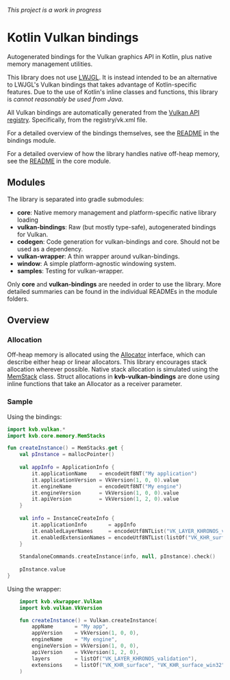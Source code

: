 *This project is a work in progress*

# Kotlin Vulkan bindings

Autogenerated bindings for the Vulkan graphics API in Kotlin, plus native memory management 
utilities.

This library does not use [LWJGL](https://github.com/LWJGL/lwjgl3). It is 
instead intended to be an alternative to LWJGL's Vulkan bindings that takes 
advantage of Kotlin-specific features. Due to the use of Kotlin's inline 
classes and functions, this library is *cannot reasonably be used from Java*.

All Vulkan bindings are automatically generated from the 
[Vulkan API registry](https://github.com/KhronosGroup/Vulkan-Headers/tree/master/registry). 
Specifically, from the registry/vk.xml file.

For a detailed overview of the bindings themselves, see the [README](kvb-vulkan/README.md) in the bindings module.

For a detailed overview of how the library handles native off-heap memory, see the [README](kvb-core/README.md) in 
the core module.

## Modules
The library is separated into gradle submodules:

- **core**: Native memory management and platform-specific native library loading
- **vulkan-bindings**: Raw (but mostly type-safe), autogenerated bindings for Vulkan.
- **codegen**: Code generation for vulkan-bindings and core. Should not be used as a dependency.
- **vulkan-wrapper**: A thin wrapper around vulkan-bindings.
- **window**: A simple platform-agnostic windowing system.
- **samples**: Testing for vulkan-wrapper.

Only **core** and **vulkan-bindings** are needed in order to use the library. More detailed summaries can be found in
the individual READMEs in the module folders.



## Overview

### Allocation
Off-heap memory is allocated using the [Allocator](kvb-core/src/main/kotlin/kvb/core/memory/Allocator.kt) interface, which
can describe either heap or linear allocators. This library encourages stack allocation wherever possible. Native stack 
allocation is simulated using the [MemStack](kvb-core/src/main/kotlin/kvb/core/memory/MemStack.kt) class. Struct 
allocations in **kvb-vulkan-bindings** are done using inline functions that take an Allocator as a receiver parameter.



### Sample

Using the bindings:

```kotlin
import kvb.vulkan.*
import kvb.core.memory.MemStacks

fun createInstance() = MemStacks.get {
    val pInstance = mallocPointer()
	
    val appInfo = ApplicationInfo {
        it.applicationName    = encodeUtf8NT("My application")
        it.applicationVersion = VkVersion(1, 0, 0).value
        it.engineName         = encodeUtf8NT("My engine")
        it.engineVersion      = VkVersion(1, 0, 0).value
        it.apiVersion         = VkVersion(1, 2, 0).value
    }
	
    val info = InstanceCreateInfo {
        it.applicationInfo       = appInfo
        it.enabledLayerNames     = encodeUtf8NTList("VK_LAYER_KHRONOS_validation")
        it.enabledExtensionNames = encodeUtf8NTList(listOf("VK_KHR_surface", "VK_KHR_surface_win32"))
    }
	
    StandaloneCommands.createInstance(info, null, pInstance).check()
	
    pInstance.value
}
```

Using the wrapper:

```kotlin
    import kvb.vkwrapper.Vulkan
    import kvb.vulkan.VkVersion

    fun createInstance() = Vulkan.createInstance(
        appName       = "My app",
        appVersion    = VkVersion(1, 0, 0),
        engineName    = "My engine",
        engineVersion = VkVersion(1, 0, 0),
        apiVersion    = VkVersion(1, 2, 0),
        layers        = listOf("VK_LAYER_KHRONOS_validation"),
        extensions    = listOf("VK_KHR_surface", "VK_KHR_surface_win32")
    )
```